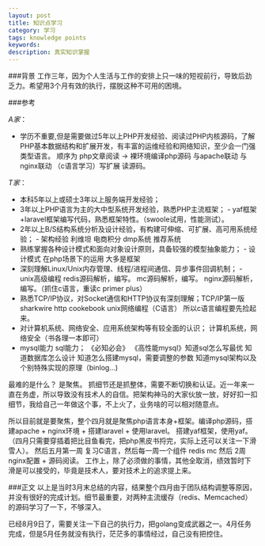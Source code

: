 ```yaml
---
layout: post
title: 知识点学习
category: 学习
tags: knowledge points
keywords: 
description: 真实知识掌握
---
```


###背景
工作三年，因为个人生活与工作的安排上只一味的短视前行，导致后劲乏力。希望用3个月有效的执行，摆脱这种不可用的困境。

###参考  

*A家*：

- 学历不重要,但是需要做过5年以上PHP开发经验、阅读过PHP内核源码，了解PHP基本数据结构和扩展开发，有丰富的运维经验和网络知识，至少会一门强类型语言。
顺序为 php文章阅读 -> 裸环境编译php源码 与apache联动 与nginx联动 （c语言学习）写扩展 读源码。

*T家*：

- 本科5年以上或硕士3年以上服务端开发经验；
- 3年以上PHP语言为主的大中型系统开发经验，熟悉PHP主流框架； - yaf框架 +laravel框架编写代码，熟悉框架特性。（swoole试用，性能测试）。
- 2年以上B/S结构系统分析及设计经验，有构建可伸缩、可扩展、高可用系统经验； - 架构经验 利维坦 电商积分 dmp系统 推荐系统
- 熟练掌握各种设计模式和面向对象设计原则，具备较强的模型抽象能力； - 设计模式 在php场景下的运用 大多是框架
- 深刻理解Linux/Unix内存管理、线程/进程间通信、异步事件回调机制； - unix高级编程 redis源码解析，编写。 mc源码解析，编写。 nginx源码解析，编写。（抓住c语言，重读c primer plus）
- 熟悉TCP/IP协议，对Socket通信和HTTP协议有深刻理解；TCP/IP第一版 sharkwire http cookebook unix网络编程（C语言） 所以c语言编程要先捡起来。
- 对计算机系统、网络安全、应用系统架构等有较全面的认识； 计算机系统，网络安全（书各理一本即可）
- mysql能力 sql能力； 《必知必会》 《高性能mysql》知道sql怎么写最优 知道数据库怎么设计 知道怎么搭建mysql，需要调整的参数 知道mysql架构以及个别特殊实现的原理（binlog...)


最难的是什么？ 是聚焦。
抓细节还是抓整体，需要不断切换和认证。近一年来一直在务虚，所以导致没有技术人的自信。把架构神马的大家伙放一放，好好扣一扣细节，我给自己一年做这个事，不上火了，业务啥的可以相对随意点。

所以目前就是要聚焦，整个四月就是聚焦php语言本身+框架。编译php源码，搭建apache + nginx环境 + 搭建laravel + 使用laravel。 搭建yaf框架，使用yaf。（四月只需要穿插着把比目鱼看完，把php黑皮书捋完，实际上还可以关注一下滑雪人）。
然后五月第一周 复习C语言，然后每一周一个组件 redis mc 然后 2周nginx配置 + 源码阅读。
工作上，除了必须做的事情，其他全取消，绩效暂时下滑是可以接受的，毕竟是技术人，要对技术上的追求提上来。

###正文
以上是当时3月末总结的内容，结果整个四月由于团队结构调整等原因，并没有很好的完成计划。细节最重要，对两种主流缓存（redis、Memcached）的源码学习了一下，不够深入。

已经8月9日了，需要关注一下自己的执行力，把golang变成武器之一。4月任务完成，但是5月任务就没有执行，茫茫多的事情经过，自己没有把控住。


